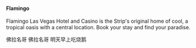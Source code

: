#### Flamingo

Flamingo Las Vegas Hotel and Casino is the Strip's original home of cool, a tropical oasis with a central location. Book your stay and find your paradise.

佛拉名哥 佛拉名哥 明天早上吃烧鹅

